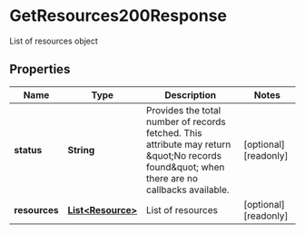 

# GetResources200Response

List of resources object

## Properties

| Name | Type | Description | Notes |
|------------ | ------------- | ------------- | -------------|
|**status** | **String** | Provides the total number of records fetched. This attribute may return \&quot;No records found\&quot; when there are no callbacks available. |  [optional] [readonly] |
|**resources** | [**List&lt;Resource&gt;**](Resource.md) | List of resources |  [optional] [readonly] |



